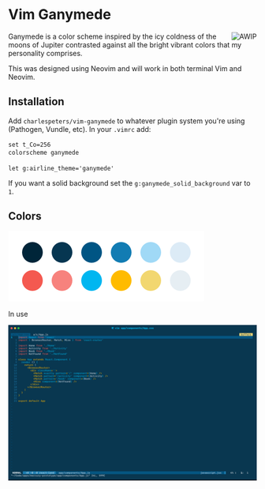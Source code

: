 # Vim Ganymede

<a href="https://github.com/charlespeters/VVWIP">
  <img src="https://unpkg.com/vvwip/AWIP.svg" alt="AWIP" align='right' />
</a>

Ganymede is a color scheme inspired by the icy coldness of the moons of Jupiter contrasted against all the bright vibrant colors that my personality comprises.

This was designed using Neovim and will work in both terminal Vim and Neovim.

## Installation

Add `charlespeters/vim-ganymede` to whatever plugin system you're using (Pathogen, Vundle, etc). In your `.vimrc` add:

```vim
set t_Co=256
colorscheme ganymede

let g:airline_theme='ganymede'
```

If you want a solid background set the `g:ganymede_solid_background` var to `1`.

## Colors

![Color Palette for Ganymede](assets/ganymede-palette.png)

In use

![A screenshot of your theme](assets/screenshot-vim.png)
